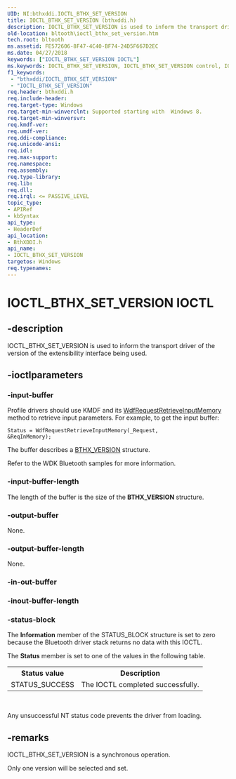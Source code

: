 ```yaml
---
UID: NI:bthxddi.IOCTL_BTHX_SET_VERSION
title: IOCTL_BTHX_SET_VERSION (bthxddi.h)
description: IOCTL_BTHX_SET_VERSION is used to inform the transport driver of the version of the extensibility interface being used.
old-location: bltooth\ioctl_bthx_set_version.htm
tech.root: bltooth
ms.assetid: FE572606-8F47-4C40-BF74-24D5F667D2EC
ms.date: 04/27/2018
keywords: ["IOCTL_BTHX_SET_VERSION IOCTL"]
ms.keywords: IOCTL_BTHX_SET_VERSION, IOCTL_BTHX_SET_VERSION control, IOCTL_BTHX_SET_VERSION control code [Bluetooth Devices], bltooth.ioctl_bthx_set_version, bthxddi/IOCTL_BTHX_SET_VERSION
f1_keywords:
 - "bthxddi/IOCTL_BTHX_SET_VERSION"
 - "IOCTL_BTHX_SET_VERSION"
req.header: bthxddi.h
req.include-header: 
req.target-type: Windows
req.target-min-winverclnt: Supported starting with  Windows 8.
req.target-min-winversvr: 
req.kmdf-ver: 
req.umdf-ver: 
req.ddi-compliance: 
req.unicode-ansi: 
req.idl: 
req.max-support: 
req.namespace: 
req.assembly: 
req.type-library: 
req.lib: 
req.dll: 
req.irql: <= PASSIVE_LEVEL
topic_type:
- APIRef
- kbSyntax
api_type:
- HeaderDef
api_location:
- BthXDDI.h
api_name:
- IOCTL_BTHX_SET_VERSION
targetos: Windows
req.typenames: 
---
```


# IOCTL_BTHX_SET_VERSION IOCTL


## -description



IOCTL_BTHX_SET_VERSION is used to inform the transport driver of the version of the extensibility interface being used.




## -ioctlparameters




### -input-buffer

Profile drivers should use KMDF and its <a href="https://docs.microsoft.com/windows-hardware/drivers/ddi/wdfrequest/nf-wdfrequest-wdfrequestretrieveinputmemory">WdfRequestRetrieveInputMemory</a> method to retrieve input parameters.  For example, to get the input buffer:

<code>Status = WdfRequestRetrieveInputMemory(_Request, &ReqInMemory);</code>

The buffer describes a <a href="https://docs.microsoft.com/windows-hardware/drivers/ddi/bthxddi/ns-bthxddi-_bthx_version">BTHX_VERSION</a> structure. 

Refer to the WDK Bluetooth samples for more information.


### -input-buffer-length

The length of the buffer is the size of the <b>BTHX_VERSION</b> structure.


### -output-buffer

None.


### -output-buffer-length

None.


### -in-out-buffer








### -inout-buffer-length








### -status-block

The 
      <b>Information</b> member of the STATUS_BLOCK structure is set to zero because the Bluetooth driver
      stack returns no data with this IOCTL.

The 
      <b>Status</b> member is set to one of the values in the following table.

<table>
<tr>
<th>Status value</th>
<th>Description</th>
</tr>
<tr>
<td>
STATUS_SUCCESS

</td>
<td>
The IOCTL completed successfully.

</td>
</tr>
</table>
 

Any unsuccessful NT status code prevents the driver from loading.


## -remarks



IOCTL_BTHX_SET_VERSION is a synchronous operation.

Only one version will be selected and set.



